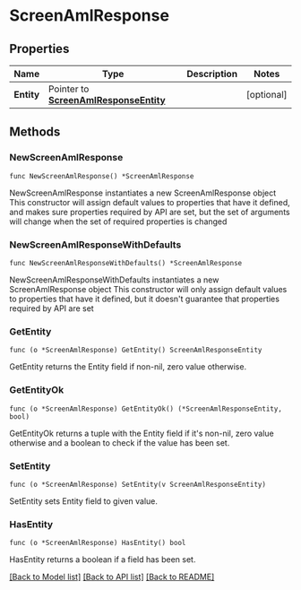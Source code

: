 # ScreenAmlResponse

## Properties

Name | Type | Description | Notes
------------ | ------------- | ------------- | -------------
**Entity** | Pointer to [**ScreenAmlResponseEntity**](ScreenAmlResponseEntity.md) |  | [optional] 

## Methods

### NewScreenAmlResponse

`func NewScreenAmlResponse() *ScreenAmlResponse`

NewScreenAmlResponse instantiates a new ScreenAmlResponse object
This constructor will assign default values to properties that have it defined,
and makes sure properties required by API are set, but the set of arguments
will change when the set of required properties is changed

### NewScreenAmlResponseWithDefaults

`func NewScreenAmlResponseWithDefaults() *ScreenAmlResponse`

NewScreenAmlResponseWithDefaults instantiates a new ScreenAmlResponse object
This constructor will only assign default values to properties that have it defined,
but it doesn't guarantee that properties required by API are set

### GetEntity

`func (o *ScreenAmlResponse) GetEntity() ScreenAmlResponseEntity`

GetEntity returns the Entity field if non-nil, zero value otherwise.

### GetEntityOk

`func (o *ScreenAmlResponse) GetEntityOk() (*ScreenAmlResponseEntity, bool)`

GetEntityOk returns a tuple with the Entity field if it's non-nil, zero value otherwise
and a boolean to check if the value has been set.

### SetEntity

`func (o *ScreenAmlResponse) SetEntity(v ScreenAmlResponseEntity)`

SetEntity sets Entity field to given value.

### HasEntity

`func (o *ScreenAmlResponse) HasEntity() bool`

HasEntity returns a boolean if a field has been set.


[[Back to Model list]](../README.md#documentation-for-models) [[Back to API list]](../README.md#documentation-for-api-endpoints) [[Back to README]](../README.md)


